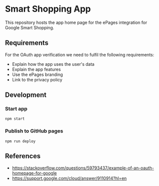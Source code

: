 # Smart Shopping App

This repository hosts the app home page for the ePages integration
for Google Smart Shopping.

## Requirements

For the OAuth app verification we need to fulfil the following requirements:

- Explain how the app uses the user's data
- Explain the app features
- Use the ePages branding
- Link to the privacy policy

## Development

### Start app

```
npm start
```

### Publish to GitHub pages

```
npm run deploy
```

## References

- https://stackoverflow.com/questions/59793437/example-of-an-oauth-homepage-for-google
- https://support.google.com/cloud/answer/9110914?hl=en

